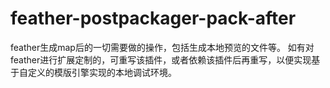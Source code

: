 feather-postpackager-pack-after
=====================

feather生成map后的一切需要做的操作，包括生成本地预览的文件等。
如有对feather进行扩展定制的，可重写该插件，或者依赖该插件后再重写，以便实现基于自定义的模版引擎实现的本地调试环境。
